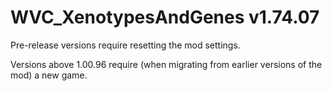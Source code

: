 # WVC_XenotypesAndGenes v1.74.07
 
Pre-release versions require resetting the mod settings.

Versions above 1.00.96 require (when migrating from earlier versions of the mod) a new game.